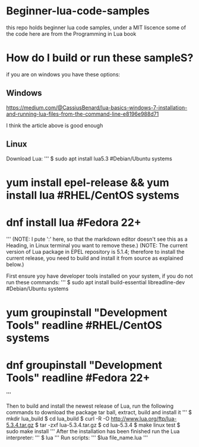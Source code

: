 # Beginner-lua-code-samples
this repo holds beginner lua code samples, under a MIT liscence
some of the code here are from the Programming in Lua book

# How do I build or run these sampleS?
if you are on windows you have these options:

## Windows 
https://medium.com/@CassiusBenard/lua-basics-windows-7-installation-and-running-lua-files-from-the-command-line-e8196e988d71

I think the article above is good enough

## Linux 
Download Lua:
'''
 $ sudo apt install lua5.3	                #Debian/Ubuntu systems 
 # yum install epel-release && yum install lua	#RHEL/CentOS systems 
 # dnf install lua		                #Fedora 22+
 '''
(NOTE: I pute ':' here, so that the markdown editor doesn't see this as a Heading, in Linux terminal you want to remove these.)
(NOTE: The current version of Lua package in EPEL repository is 5.1.4; therefore to install the current release, you need to build and install it from source as explained below.)

First ensure yoy have developer tools installed on your system, if you do not run these commands:
'''
 $ sudo apt install build-essential libreadline-dev      #Debian/Ubuntu systems 
 # yum groupinstall "Development Tools" readline		#RHEL/CentOS systems 
 # dnf groupinstall "Development Tools" readline		#Fedora 22+
'''

Then to build and install the newest release of Lua, run the following commands to download the package tar ball, extract, build and install it
'''
$ mkdir lua_build
$ cd lua_build
$ curl -R -O http://www.lua.org/ftp/lua-5.3.4.tar.gz
$ tar -zxf lua-5.3.4.tar.gz
$ cd lua-5.3.4
$ make linux test
$ sudo make install
'''
After the installation has been finished run the Lua interpreter:
'''
$ lua 
'''
Run scripts:
'''
$lua file_name.lua
'''
